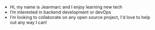 - Hi, my name is Jeanmarc and I enjoy learning new tech
- I’m interested in backend development or devOps
- I’m looking to collaborate on any open source project, I'd love to help out any way I can!

